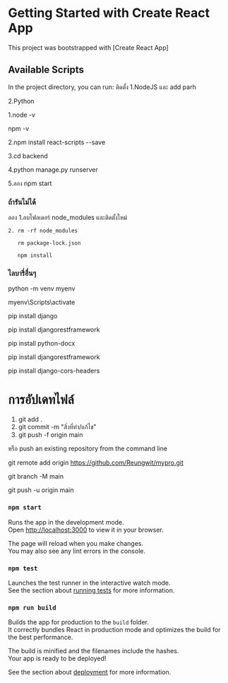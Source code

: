 # Getting Started with Create React App

This project was bootstrapped with [Create React App]

## Available Scripts

In the project directory, you can run:
ติดตั้ง 1.NodeJS และ add parh

2.Python

1.node -v

  npm -v

2.npm install react-scripts --save

3.cd backend

4.python manage.py runserver

5.ลอง npm start

### ถ้ารันไม่ได้ 
ลอง 1.ลบโฟลเดอร์ node_modules และติดตั้งใหม่

    2. rm -rf node_modules
    
       rm package-lock.json
       
       npm install

### ไลบารี่อื่นๆ

python -m venv myenv

myenv\Scripts\activate

pip install django

pip install djangorestframework

pip install python-docx

pip install djangorestframework

pip install django-cors-headers

# การอัปเดทไฟล์
1. git add .
2. git commit -m "สิ่งที่ทำ/แก้ไข"
3. git push -f origin main

หรือ
push an existing repository from the command line

git remote add origin https://github.com/Reungwit/mypro.git

git branch -M main

git push -u origin main



### `npm start`

Runs the app in the development mode.\
Open [http://localhost:3000](http://localhost:3000) to view it in your browser.

The page will reload when you make changes.\
You may also see any lint errors in the console.

### `npm test`

Launches the test runner in the interactive watch mode.\
See the section about [running tests](https://facebook.github.io/create-react-app/docs/running-tests) for more information.

### `npm run build`

Builds the app for production to the `build` folder.\
It correctly bundles React in production mode and optimizes the build for the best performance.

The build is minified and the filenames include the hashes.\
Your app is ready to be deployed!

See the section about [deployment](https://facebook.github.io/create-react-app/docs/deployment) for more information.


